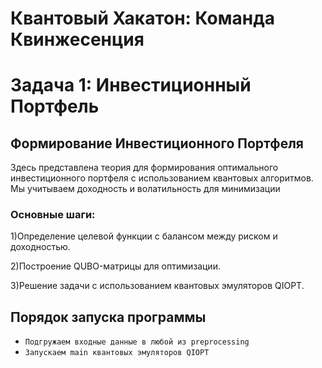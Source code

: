 # Квантовый Хакатон: Команда Квинжесенция

# Задача 1: Инвестиционный Портфель

## Формирование Инвестиционного Портфеля

Здесь представлена теория для формирования оптимального инвестиционного портфеля с использованием квантовых алгоритмов. Мы учитываем доходность и волатильность для минимизации 

### Основные шаги:

1)Определение целевой функции с балансом между риском и доходностью.

2)Построение QUBO-матрицы для оптимизации.

3)Решение задачи с использованием квантовых эмуляторов QIOPT.

## Порядок запуска программы

- `Подгружаем входные данные в любой из preprocessing`
- `Запускаем main квантовых эмуляторов QIOPT`
